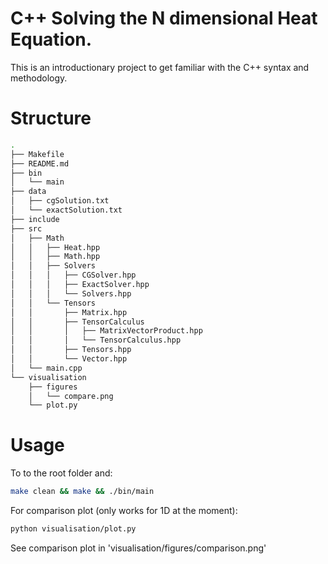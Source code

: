 # C++ Solving the N dimensional Heat Equation.

This is an introductionary project to get familiar with the C++ syntax and methodology. 

# Structure
```bash
.
├── Makefile
├── README.md
├── bin
│   └── main
├── data
│   ├── cgSolution.txt
│   └── exactSolution.txt
├── include
├── src
│   ├── Math
│   │   ├── Heat.hpp
│   │   ├── Math.hpp
│   │   ├── Solvers
│   │   │   ├── CGSolver.hpp
│   │   │   ├── ExactSolver.hpp
│   │   │   └── Solvers.hpp
│   │   └── Tensors
│   │       ├── Matrix.hpp
│   │       ├── TensorCalculus
│   │       │   ├── MatrixVectorProduct.hpp
│   │       │   └── TensorCalculus.hpp
│   │       ├── Tensors.hpp
│   │       └── Vector.hpp
│   └── main.cpp
└── visualisation
    ├── figures
    │   └── compare.png
    └── plot.py
```

# Usage 

To to the root folder and:

```bash
make clean && make && ./bin/main
```

For comparison plot (only works for 1D at the moment):
```bash
python visualisation/plot.py
```

See comparison plot in 'visualisation/figures/comparison.png'
